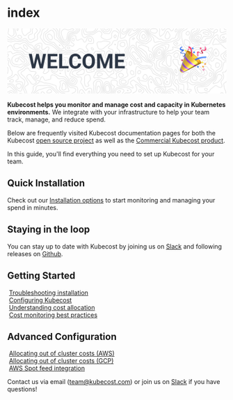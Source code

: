 # index

![Welcome](.gitbook/assets/welcome_image.png)

**Kubecost helps you monitor and manage cost and capacity in Kubernetes environments.** We integrate with your infrastructure to help your team track, manage, and reduce spend.

Below are frequently visited Kubecost documentation pages for both the Kubecost [open source project](https://github.com/kubecost/cost-model) as well as the [Commercial Kubecost product](http://kubecost.com).

In this guide, you'll find everything you need to set up Kubecost for your team.

## Quick Installation

Check out our [Installation options](install.md) to start monitoring and managing your spend in minutes.

## Staying in the loop

You can stay up to date with Kubecost by joining us on [Slack](https://join.slack.com/t/kubecost/shared_invite/enQtNTA2MjQ1NDUyODE5LWFjYzIzNWE4MDkzMmUyZGU4NjkwMzMyMjIyM2E0NGNmYjExZjBiNjk1YzY5ZDI0ZTNhZDg4NjlkMGRkYzFlZTU) and following releases on [Github](https://github.com/kubecost/cost-analyzer-helm-chart/releases).

## Getting Started

 [Troubleshooting installation](troubleshoot-install.md)  
 [Configuring Kubecost](getting-started.md)  
 [Understanding cost allocation](cost-allocation.md)  
 [Cost monitoring best practices](http://blog.kubecost.com/blog/cost-monitoring/)

## Advanced Configuration

 [Allocating out of cluster costs \(AWS\)](aws-out-of-cluster.md)  
 [Allocating out of cluster costs \(GCP\)](gcp-out-of-cluster.md)  
 [AWS Spot feed integration](getting-started.md#spot-nodes)

Contact us via email \([team@kubecost.com](mailto:team@kubecost.com)\) or join us on [Slack](https://join.slack.com/t/kubecost/shared_invite/enQtNTA2MjQ1NDUyODE5LWFjYzIzNWE4MDkzMmUyZGU4NjkwMzMyMjIyM2E0NGNmYjExZjBiNjk1YzY5ZDI0ZTNhZDg4NjlkMGRkYzFlZTU) if you have questions!

